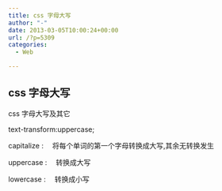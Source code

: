 ```yaml
---
title: css 字母大写
author: "-"
date: 2013-03-05T10:00:24+00:00
url: /?p=5309
categories:
  - Web

---
```

## css 字母大写
css 字母大写及其它

text-transform:uppercase;

capitalize : 　将每个单词的第一个字母转换成大写,其余无转换发生
  
uppercase : 　转换成大写
  
lowercase : 　转换成小写